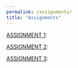 ```yaml
---
permalink: /assignments/
title: "Assignments"
---
```


[ASSIGNMENT 1](https://ll4866.github.io/assignments/assignment-1/):

[ASSIGNMENT 2](https://ll4866.github.io/blog/assignments/assignment-2/):

[ASSIGNMENT 3](https://ll4866.github.io/blog/assignments/assignment-3/):
